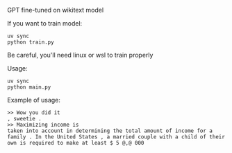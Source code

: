 GPT fine-tuned on wikitext model

If you want to train model:
```
uv sync
python train.py
```
Be careful, you'll need linux or wsl to train properly

Usage:
```
uv sync
python main.py
```

Example of usage:
```
>> Wow you did it
, sweetie .
>> Maximizing income is 
taken into account in determining the total amount of income for a family . In the United States , a married couple with a child of their own is required to make at least $ 5 @,@ 000
```